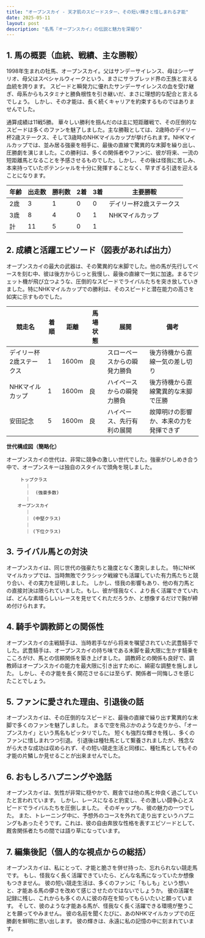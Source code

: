 ```yaml
---
title: "オープンスカイ - 天才肌のスピードスター、その短い輝きと惜しまれる才能"
date: 2025-05-11
layout: post
description: "名馬『オープンスカイ』の伝説と魅力を深堀り"
---
```


## 1. 馬の概要（血統、戦績、主な勝鞍）

1998年生まれの牡馬、オープンスカイ。父はサンデーサイレンス、母はシーザリオ、母父はスペシャルウィークという、まさにサラブレッド界の王族と言える血統を誇ります。  スピードと瞬発力に優れたサンデーサイレンスの血を受け継ぎ、母系からもスタミナと勝負根性を引き継いだ、まさに理想的な配合と言えるでしょう。  しかし、その才能は、長く続くキャリアを約束するものではありませんでした。

通算成績は11戦5勝。  華々しい勝利を掴んだのは主に短距離戦で、その圧倒的なスピードは多くのファンを魅了しました。主な勝鞍としては、2歳時のデイリー杯2歳ステークス、そして3歳時のNHKマイルカップが挙げられます。NHKマイルカップでは、並み居る強豪を相手に、最後の直線で驚異的な末脚を繰り出し、圧勝劇を演じました。この勝利は、多くの関係者やファンに、彼が将来、一流の短距離馬となることを予感させるものでした。しかし、その後は怪我に苦しみ、本来持っていたポテンシャルを十分に発揮することなく、早すぎる引退を迎えることになります。

| 年齢 | 出走数 | 勝利数 | 2着 | 3着 | 主要勝鞍 |
|---|---|---|---|---|---|
| 2歳 | 3 | 1 | 0 | 0 | デイリー杯2歳ステークス |
| 3歳 | 8 | 4 | 0 | 1 | NHKマイルカップ |
| 計 | 11 | 5 | 0 | 1 |  |


## 2. 成績と活躍エピソード（図表があれば出力）

オープンスカイの最大の武器は、その驚異的な末脚でした。他の馬が先行してペースを刻む中、彼は後方からじっと我慢し、最後の直線で一気に加速。まるでジェット機が飛び立つような、圧倒的なスピードでライバルたちを突き放していきました。特にNHKマイルカップでの勝利は、そのスピードと潜在能力の高さを如実に示すものでした。

| 競走名             | 着順 | 距離 | 馬場状態 | 展開                               | 備考                                   |
|----------------------|-------|-------|-----------|------------------------------------|----------------------------------------|
| デイリー杯2歳ステークス | 1     | 1600m | 良       | スローペースからの瞬発力勝負       | 後方待機から直線一気の差し切り          |
| NHKマイルカップ       | 1     | 1600m | 良       | ハイペースからの瞬発力勝負         | 後方待機から直線驚異的な末脚で圧勝    |
| 安田記念             | 5     | 1600m | 良       | ハイペース、先行有利の展開          | 故障明けの影響か、本来の力を発揮できず |


**世代構成図（簡略化）**

オープンスカイの世代は、非常に競争の激しい世代でした。強豪がひしめき合う中で、オープンスキーは独自のスタイルで頭角を現しました。


```
     トップクラス
       ｜
       ｜  (強豪多数)
       ｜
    オープンスカイ
       ｜
       ｜ (中堅クラス)
       ｜
       ｜ (下位クラス)
```


## 3. ライバル馬との対決

オープンスカイは、同じ世代の強豪たちと幾度となく激突しました。  特にNHKマイルカップでは、当時無敗でクラシック戦線でも活躍していた有力馬たちと競り合い、その実力を証明しました。  しかし、怪我の影響もあり、他の有力馬との直接対決は限られていました。もし、彼が怪我なく、より長く活躍できていれば、どんな素晴らしいレースを見せてくれただろうか、と想像するだけで胸が締め付けられます。


## 4. 騎手や調教師との関係性

オープンスカイの主戦騎手は、当時若手ながら将来を嘱望されていた武豊騎手でした。武豊騎手は、オープンスカイの持ち味である末脚を最大限に生かす騎乗をこころがけ、馬との信頼関係を築き上げました。  調教師との関係も良好で、調教師はオープンスカイの能力を最大限に引き出すために、綿密な調整を施しました。  しかし、その才能を長く開花させるには至らず、関係者一同悔しさを感じたことでしょう。


## 5. ファンに愛された理由、引退後の話

オープンスカイは、その圧倒的なスピードと、最後の直線で繰り出す驚異的な末脚で多くのファンを魅了しました。  まるで空を飛ぶかのような走りから、「オープンスカイ」という馬名もピッタリでした。  短くも強烈な輝きを残し、多くのファンに惜しまれつつ引退。  引退後は種牡馬として繋養されましたが、残念ながら大きな成功は収められず、その短い競走生活と同様に、種牡馬としてもその才能の片鱗しか見せることが出来ませんでした。


## 6. おもしろハプニングや逸話

オープンスカイは、気性が非常に穏やかで、厩舎では他の馬と仲良く過ごしていたと言われています。  しかし、レースになると豹変し、その激しい闘争心とスピードでライバルたちを圧倒しました。  そのギャップも、彼の魅力の一つでした。  また、トレーニング中に、予想外のコースを外れて走り出すというハプニングもあったそうです。これは、彼の自由奔放な性格を表すエピソードとして、厩舎関係者たちの間では語り草になっています。


## 7. 編集後記（個人的な視点からの総括）

オープンスカイは、私にとって、才能と脆さを併せ持った、忘れられない競走馬です。  もし、怪我なく長く活躍できていたら、どんな名馬になっていたか想像もつきません。  彼の短い競走生活は、多くのファンに「もしも」という想いと、才能ある馬の儚さを改めて感じさせたのではないでしょうか。  彼の活躍を記録に残し、これからも多くの人に彼の存在を知ってもらいたいと願っています。  そして、彼のような才能ある馬が、怪我なく長く活躍できる環境が整うことを願ってやみません。  彼の名前を聞くたびに、あのNHKマイルカップでの圧勝劇を鮮明に思い出します。  彼の輝きは、永遠に私の記憶の中に刻まれています。
